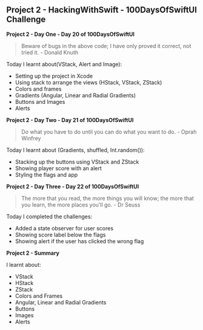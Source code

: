 ## Project 2 - HackingWithSwift - 100DaysOfSwiftUI Challenge

**Project 2 - Day One - Day 20 of 100DaysOfSwiftUI**

> Beware of bugs in the above code; I have only proved it correct, not tried it. - Donald Knuth

Today I learnt about(VStack, Alert and Image):

- Setting up the project in Xcode
- Using stack to arrange the views (HStack, VStack, ZStack)
- Colors and frames
- Gradients (Angular, Linear and Radial Gradients)
- Buttons and Images
- Alerts

**Project 2 - Day Two - Day 21 of 100DaysOfSwiftUI**

> Do what you have to do until you can do what you want to do. - Oprah Winfrey

Today I learnt about (Gradients, shuffled, Int.random()):

- Stacking up the buttons using VStack and ZStack
- Showing player score with an alert
- Styling the flags and app

**Project 2 - Day Three - Day 22 of 100DaysOfSwiftUI**

> The more that you read, the more things you will know; the more that you learn, the more places you'll go. - Dr Seuss

Today I completed the challenges:

- Added a state observer for user scores
- Showing score label below the flags
- Showing alert if the user has clicked the wrong flag

**Project 2 - Summary**

I learnt about:

- VStack
- HStack
- ZStack
- Colors and Frames
- Angular, Linear and Radial Gradients
- Buttons
- Images
- Alerts
